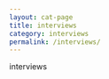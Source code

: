 ```yaml
---
layout: cat-page
title: interviews
category: interviews
permalink: /interviews/
---
```


interviews
